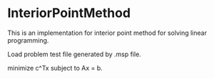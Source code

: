 # InteriorPointMethod
This is an implementation for interior point method for solving linear programming.

Load problem test file generated by .msp file.

minimize c^Tx
subject to Ax = b.
